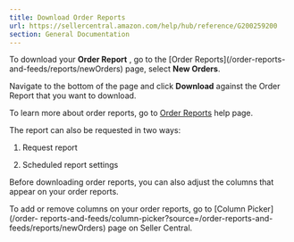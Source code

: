 ```yaml
---
title: Download Order Reports
url: https://sellercentral.amazon.com/help/hub/reference/G200259200
section: General Documentation
---
```


To download your **Order Report** , go to the [Order Reports](/order-reports-
and-feeds/reports/newOrders) page, select **New Orders**.

Navigate to the bottom of the page and click **Download** against the Order
Report that you want to download.

To learn more about order reports, go to [Order Reports](/gp/help/G651) help
page.

The report can also be requested in two ways:

  1. Request report

  2. Scheduled report settings

Before downloading order reports, you can also adjust the columns that appear
on your order reports.

To add or remove columns on your order reports, go to [Column Picker](/order-
reports-and-feeds/column-picker?source=/order-reports-and-
feeds/reports/newOrders) page on Seller Central.

